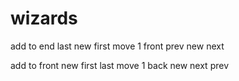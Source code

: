 # wizards

add to end
last new first
	move 1 front
		prev new next


add to front
new first last
	move 1 back
		new next prev
